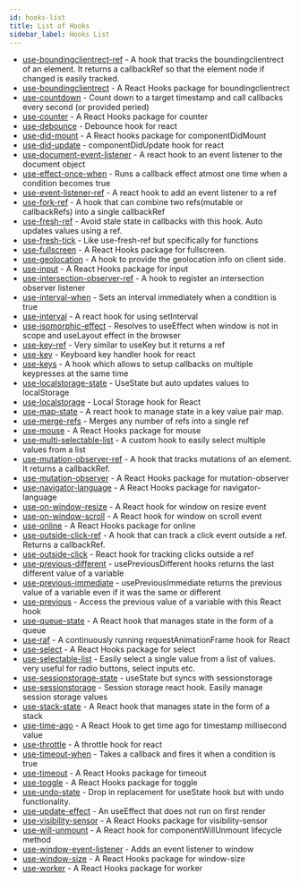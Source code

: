```yaml
---
id: hooks-list
title: List of Hooks
sidebar_label: Hooks List
---
```


<!--hookslist start-->

*   [use-boundingclientrect-ref](https://react-hooks.org/docs/use-boundingclientrect-ref) - A hook that tracks the boundingclientrect of an element. It returns a callbackRef so that the element node if changed is easily tracked.
*   [use-boundingclientrect](https://react-hooks.org/docs/use-boundingclientrect) - A React Hooks package for boundingclientrect
*   [use-countdown](https://react-hooks.org/docs/use-countdown) - Count down to a target timestamp and call callbacks every second (or provided peried)
*   [use-counter](https://react-hooks.org/docs/use-counter) - A React Hooks package for counter
*   [use-debounce](https://react-hooks.org/docs/use-debounce) - Debounce hook for react
*   [use-did-mount](https://react-hooks.org/docs/use-did-mount) - A React hooks package for componentDidMount
*   [use-did-update](https://react-hooks.org/docs/use-did-update) - componentDidUpdate hook for react
*   [use-document-event-listener](https://react-hooks.org/docs/use-document-event-listener) - A react hook to an event listener to the document object
*   [use-effect-once-when](https://react-hooks.org/docs/use-effect-once-when) - Runs a callback effect atmost one time when a condition becomes true
*   [use-event-listener-ref](https://react-hooks.org/docs/use-event-listener-ref) - A react hook to add an event listener to a ref
*   [use-fork-ref](https://react-hooks.org/docs/use-fork-ref) - A hook that can combine two refs(mutable or callbackRefs) into a single callbackRef
*   [use-fresh-ref](https://react-hooks.org/docs/use-fresh-ref) - Avoid stale state in callbacks with this hook. Auto updates values using a ref.
*   [use-fresh-tick](https://react-hooks.org/docs/use-fresh-tick) - Like use-fresh-ref but specifically for functions
*   [use-fullscreen](https://react-hooks.org/docs/use-fullscreen) - A React Hooks package for fullscreen.
*   [use-geolocation](https://react-hooks.org/docs/use-geolocation) - A hook to provide the geolocation info on client side.
*   [use-input](https://react-hooks.org/docs/use-input) - A React Hooks package for input
*   [use-intersection-observer-ref](https://react-hooks.org/docs/use-intersection-observer-ref) - A hook to register an intersection observer listener
*   [use-interval-when](https://react-hooks.org/docs/use-interval-when) - Sets an interval immediately when a condition is true
*   [use-interval](https://react-hooks.org/docs/use-interval) - A react hook for using setInterval
*   [use-isomorphic-effect](https://react-hooks.org/docs/use-isomorphic-effect) - Resolves to useEffect when window is not in scope and useLayout effect in the browser
*   [use-key-ref](https://react-hooks.org/docs/use-key-ref) - Very similar to useKey but it returns a ref
*   [use-key](https://react-hooks.org/docs/use-key) - Keyboard key handler hook for react
*   [use-keys](https://react-hooks.org/docs/use-keys) - A hook which allows to setup callbacks on multiple keypresses at the same time
*   [use-localstorage-state](https://react-hooks.org/docs/use-localstorage-state) - UseState but auto updates values to localStorage
*   [use-localstorage](https://react-hooks.org/docs/use-localstorage) - Local Storage hook for React
*   [use-map-state](https://react-hooks.org/docs/use-map-state) - A react hook to manage state in a key value pair map.
*   [use-merge-refs](https://react-hooks.org/docs/use-merge-refs) - Merges any number of refs into a single ref
*   [use-mouse](https://react-hooks.org/docs/use-mouse) - A React Hooks package for mouse
*   [use-multi-selectable-list](https://react-hooks.org/docs/use-multi-selectable-list) - A custom hook to easily select multiple values from a list
*   [use-mutation-observer-ref](https://react-hooks.org/docs/use-mutation-observer-ref) - A hook that tracks mutations of an element. It returns a callbackRef.
*   [use-mutation-observer](https://react-hooks.org/docs/use-mutation-observer) - A React Hooks package for mutation-observer
*   [use-navigator-language](https://react-hooks.org/docs/use-navigator-language) - A React Hooks package for navigator-language
*   [use-on-window-resize](https://react-hooks.org/docs/use-on-window-resize) - A React hook for window on resize event
*   [use-on-window-scroll](https://react-hooks.org/docs/use-on-window-scroll) - A React hook for window on scroll event
*   [use-online](https://react-hooks.org/docs/use-online) - A React Hooks package for online
*   [use-outside-click-ref](https://react-hooks.org/docs/use-outside-click-ref) - A hook that can track a click event outside a ref. Returns a callbackRef.
*   [use-outside-click](https://react-hooks.org/docs/use-outside-click) - React hook for tracking clicks outside a ref
*   [use-previous-different](https://react-hooks.org/docs/use-previous-different) - usePreviousDifferent hooks returns the last different value of a variable
*   [use-previous-immediate](https://react-hooks.org/docs/use-previous-immediate) - usePreviousImmediate returns the previous value of a variable even if it was the same or different
*   [use-previous](https://react-hooks.org/docs/use-previous) - Access the previous value of a variable with this React hook
*   [use-queue-state](https://react-hooks.org/docs/use-queue-state) - A React hook that manages state in the form of a queue
*   [use-raf](https://react-hooks.org/docs/use-raf) - A continuously running requestAnimationFrame hook for React
*   [use-select](https://react-hooks.org/docs/use-select) - A React Hooks package for select
*   [use-selectable-list](https://react-hooks.org/docs/use-selectable-list) - Easily select a single value from a list of values. very useful for radio buttons, select inputs  etc.
*   [use-sessionstorage-state](https://react-hooks.org/docs/use-sessionstorage-state) - useState but syncs with sessionstorage
*   [use-sessionstorage](https://react-hooks.org/docs/use-sessionstorage) - Session storage react hook. Easily manage session storage values
*   [use-stack-state](https://react-hooks.org/docs/use-stack-state) - A React hook that manages state in the form of a stack
*   [use-time-ago](https://react-hooks.org/docs/use-time-ago) - A React Hook to get time ago for timestamp millisecond value
*   [use-throttle](https://react-hooks.org/docs/use-throttle) - A throttle hook for react
*   [use-timeout-when](https://react-hooks.org/docs/use-timeout-when) - Takes a callback and fires it when a condition is true
*   [use-timeout](https://react-hooks.org/docs/use-timeout) - A React Hooks package for timeout
*   [use-toggle](https://react-hooks.org/docs/use-toggle) - A React Hooks package for toggle
*   [use-undo-state](https://react-hooks.org/docs/use-undo-state) - Drop in replacement for useState hook but with undo functionality.
*   [use-update-effect](https://react-hooks.org/docs/use-update-effect) - An useEffect that does not run on first render
*   [use-visibility-sensor](https://react-hooks.org/docs/use-visibility-sensor) - A React Hooks package for visibility-sensor
*   [use-will-unmount](https://react-hooks.org/docs/use-will-unmount) - A React hook for componentWillUnmount lifecycle method
*   [use-window-event-listener](https://react-hooks.org/docs/use-window-event-listener) - Adds an event listener to window
*   [use-window-size](https://react-hooks.org/docs/use-window-size) - A React Hooks package for window-size
*   [use-worker](https://react-hooks.org/docs/use-worker) - A React Hooks package for worker

<!--hookslist end-->
